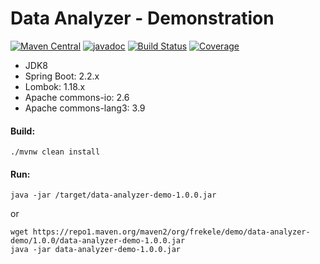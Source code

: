 # Data Analyzer - Demonstration

[![Maven Central](https://maven-badges.herokuapp.com/maven-central/org.frekele.demo/data-analyzer-demo/badge.svg?dt=05-01-2020)](https://maven-badges.herokuapp.com/maven-central/org.frekele.demo/data-analyzer-demo)
[![javadoc](https://javadoc.io/badge2/org.frekele.demo/data-analyzer-demo/javadoc.svg?dt=05-01-2020)](https://javadoc.io/doc/org.frekele.demo/data-analyzer-demo)
[![Build Status](https://travis-ci.org/frekele/data-analyzer-demo.svg?branch=master)](https://travis-ci.org/frekele/data-analyzer-demo)
[![Coverage](https://codecov.io/gh/frekele/data-analyzer-demo/branch/master/graph/badge.svg)](https://codecov.io/gh/frekele/data-analyzer-demo)


- JDK8
- Spring Boot: 2.2.x
- Lombok: 1.18.x
- Apache commons-io: 2.6
- Apache commons-lang3: 3.9


#### Build:
```
./mvnw clean install
```

#### Run:
```
java -jar /target/data-analyzer-demo-1.0.0.jar
```
or
```
wget https://repo1.maven.org/maven2/org/frekele/demo/data-analyzer-demo/1.0.0/data-analyzer-demo-1.0.0.jar
java -jar data-analyzer-demo-1.0.0.jar
```
